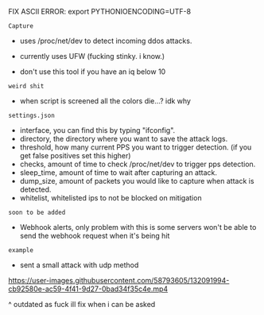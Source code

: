 FIX ASCII ERROR: export PYTHONIOENCODING=UTF-8

``
Capture
``
- uses /proc/net/dev to detect incoming ddos attacks.

- currently uses UFW (fucking stinky. i know.)

- don't use this tool if you have an iq below 10

``
weird shit
``
- when script is screened all the colors die...? idk why

``
settings.json
``
- interface, you can find this by typing "ifconfig".
- directory, the directory where you want to save the attack logs.
- threshold, how many current PPS you want to trigger detection. (if you get false positives set this higher)
- checks, amount of time to check /proc/net/dev to trigger pps detection.
- sleep_time, amount of time to wait after capturing an attack.
- dump_size, amount of packets you would like to capture when attack is detected.
- whitelist, whitelisted ips to not be blocked on mitigation

``
soon to be added
``
- Webhook alerts, only problem with this is some servers won't be able to send the webhook request when it's being hit 

``
example
``


 
 
- sent a small attack with udp method

https://user-images.githubusercontent.com/58793605/132091994-cb92580e-ac59-4f41-9d27-0bad34f35c4e.mp4

^ outdated as fuck ill fix when i can be asked

